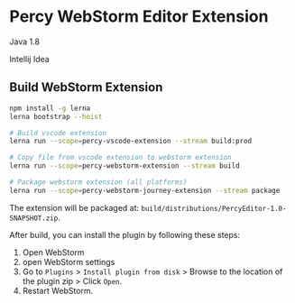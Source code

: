 # Percy WebStorm Editor Extension

Java 1.8

Intellij Idea

## Build WebStorm Extension

```bash
npm install -g lerna
lerna bootstrap --hoist

# Build vscode extension
lerna run --scope=percy-vscode-extension --stream build:prod

# Copy file from vscode extension to webstorm extension
lerna run --scope=percy-webstorm-extension --stream build

# Package webstorm extension (all platforms)
lerna run --scope=percy-webstorm-journey-extension --stream package
```

The extension will be packaged at: `build/distributions/PercyEditor-1.0-SNAPSHOT.zip`.

After build, you can install the plugin by following these steps:
1. Open WebStorm
2. open WebStorm settings
3. Go to `Plugins` > `Install plugin from disk` > Browse to the location of the plugin zip > Click `Open`.
4. Restart WebStorm.

